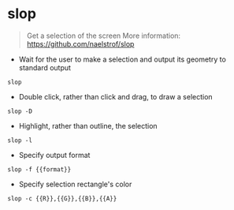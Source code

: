 # slop

> Get a selection of the screen
> More information: <https://github.com/naelstrof/slop>

- Wait for the user to make a selection and output its geometry to standard output

`slop`

- Double click, rather than click and drag, to draw a selection

`slop -D`

- Highlight, rather than outline, the selection

`slop -l`

- Specify output format

`slop -f {{format}}`

- Specify selection rectangle's color

`slop -c {{R}},{{G}},{{B}},{{A}}`

